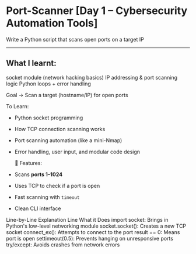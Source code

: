 # Port-Scanner   [Day 1 – Cybersecurity Automation Tools]

Write a Python script that scans open ports on a target IP

------------------------------
What I learnt:
------------------------------
socket module (network hacking basics)
IP addressing & port scanning logic
Python loops + error handling

Goal -> Scan a target (hostname/IP) for open ports

To Learn: 
- Python socket programming
- How TCP connection scanning works
- Port scanning automation (like a mini-Nmap)
- Error handling, user input, and modular code design

  🔧 Features:
- Scans **ports 1–1024**
- Uses TCP to check if a port is open
- Fast scanning with `timeout`
- Clean CLI interface

Line-by-Line Explanation
Line	            What it Does
import socket: 	  Brings in Python's low-level networking module
socket.socket(): 	Creates a new TCP socket
connect_ex():     Attempts to connect to the port
result == 0:     	Means port is open
settimeout(0.5): 	Prevents hanging on unresponsive ports
try/except: 	    Avoids crashes from network errors
